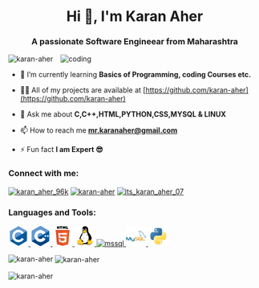 <h1 align="center">Hi 👋, I'm Karan Aher</h1>
<h3 align="center">A passionate Software Engineear from Maharashtra</h3>
<img align="right" alt="coding" width="400" src="https://user-images.githubusercontent.com/55389276/140866485-8fb1c876-9a8f-4d6a-98dc-08c4981eaf70.gif">
<p align="left"> <img src="https://komarev.com/ghpvc/?username=karan-aher&label=Profile%20views&color=0e75b6&style=flat" alt="karan-aher" /> </p>

- 🌱 I’m currently learning **Basics of Programming, coding Courses etc.**

- 👨‍💻 All of my projects are available at [https://github.com/karan-aher](https://github.com/karan-aher)

- 💬 Ask me about **C,C++,HTML,PYTHON,CSS,MYSQL & LINUX**

- 📫 How to reach me **mr.karanaher@gmail.com**

- ⚡ Fun fact **I am Expert 😎**

<h3 align="left">Connect with me:</h3>
<p align="left">
<a href="https://twitter.com/karan_aher_96k" target="blank"><img align="center" src="https://raw.githubusercontent.com/rahuldkjain/github-profile-readme-generator/master/src/images/icons/Social/twitter.svg" alt="karan_aher_96k" height="30" width="40" /></a>
<a href="https://linkedin.com/in/karan-aher" target="blank"><img align="center" src="https://raw.githubusercontent.com/rahuldkjain/github-profile-readme-generator/master/src/images/icons/Social/linked-in-alt.svg" alt="karan-aher" height="30" width="40" /></a>
<a href="https://instagram.com/its_karan_aher_07" target="blank"><img align="center" src="https://raw.githubusercontent.com/rahuldkjain/github-profile-readme-generator/master/src/images/icons/Social/instagram.svg" alt="its_karan_aher_07" height="30" width="40" /></a>
</p>

<h3 align="left">Languages and Tools:</h3>
<p align="left"> <a href="https://www.cprogramming.com/" target="_blank" rel="noreferrer"> <img src="https://raw.githubusercontent.com/devicons/devicon/master/icons/c/c-original.svg" alt="c" width="40" height="40"/> </a> <a href="https://www.w3schools.com/cpp/" target="_blank" rel="noreferrer"> <img src="https://raw.githubusercontent.com/devicons/devicon/master/icons/cplusplus/cplusplus-original.svg" alt="cplusplus" width="40" height="40"/> </a> <a href="https://www.w3.org/html/" target="_blank" rel="noreferrer"> <img src="https://raw.githubusercontent.com/devicons/devicon/master/icons/html5/html5-original-wordmark.svg" alt="html5" width="40" height="40"/> </a> <a href="https://www.linux.org/" target="_blank" rel="noreferrer"> <img src="https://raw.githubusercontent.com/devicons/devicon/master/icons/linux/linux-original.svg" alt="linux" width="40" height="40"/> </a> <a href="https://www.microsoft.com/en-us/sql-server" target="_blank" rel="noreferrer"> <img src="https://www.svgrepo.com/show/303229/microsoft-sql-server-logo.svg" alt="mssql" width="40" height="40"/> </a> <a href="https://www.mysql.com/" target="_blank" rel="noreferrer"> <img src="https://raw.githubusercontent.com/devicons/devicon/master/icons/mysql/mysql-original-wordmark.svg" alt="mysql" width="40" height="40"/> </a> <a href="https://www.python.org" target="_blank" rel="noreferrer"> <img src="https://raw.githubusercontent.com/devicons/devicon/master/icons/python/python-original.svg" alt="python" width="40" height="40"/> </a> </p>

<p><img align="left" src="https://github-readme-stats.vercel.app/api/top-langs?username=karan-aher&show_icons=true&locale=en&layout=compact" alt="karan-aher" /></p>

<p>&nbsp;<img align="center" src="https://github-readme-stats.vercel.app/api?username=karan-aher&show_icons=true&locale=en" alt="karan-aher" /></p>

<p><img align="center" src="https://github-readme-streak-stats.herokuapp.com/?user=karan-aher&" alt="karan-aher" /></p>

